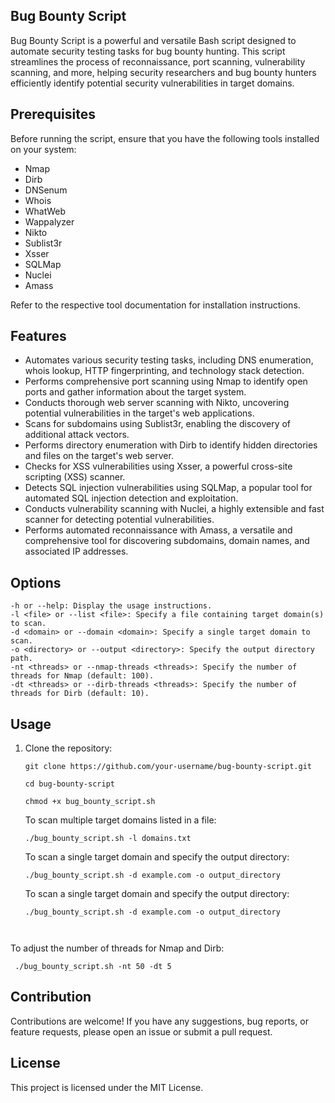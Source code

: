 ## Bug Bounty Script

Bug Bounty Script is a powerful and versatile Bash script designed to automate security testing tasks for bug bounty hunting. This script streamlines the process of reconnaissance, port scanning, vulnerability scanning, and more, helping security researchers and bug bounty hunters efficiently identify potential security vulnerabilities in target domains.


## Prerequisites

Before running the script, ensure that you have the following tools installed on your system:

- Nmap
- Dirb
- DNSenum
- Whois
- WhatWeb
- Wappalyzer
- Nikto
- Sublist3r
- Xsser
- SQLMap
- Nuclei
- Amass

Refer to the respective tool documentation for installation instructions.


## Features

- Automates various security testing tasks, including DNS enumeration, whois lookup, HTTP fingerprinting, and technology stack detection.
- Performs comprehensive port scanning using Nmap to identify open ports and gather information about the target system.
- Conducts thorough web server scanning with Nikto, uncovering potential vulnerabilities in the target's web applications.
- Scans for subdomains using Sublist3r, enabling the discovery of additional attack vectors.
- Performs directory enumeration with Dirb to identify hidden directories and files on the target's web server.
- Checks for XSS vulnerabilities using Xsser, a powerful cross-site scripting (XSS) scanner.
- Detects SQL injection vulnerabilities using SQLMap, a popular tool for automated SQL injection detection and exploitation.
- Conducts vulnerability scanning with Nuclei, a highly extensible and fast scanner for detecting potential vulnerabilities.
- Performs automated reconnaissance with Amass, a versatile and comprehensive tool for discovering subdomains, domain names, and associated IP addresses.

## Options

    -h or --help: Display the usage instructions.
    -l <file> or --list <file>: Specify a file containing target domain(s) to scan.
    -d <domain> or --domain <domain>: Specify a single target domain to scan.
    -o <directory> or --output <directory>: Specify the output directory path.
    -nt <threads> or --nmap-threads <threads>: Specify the number of threads for Nmap (default: 100).
    -dt <threads> or --dirb-threads <threads>: Specify the number of threads for Dirb (default: 10).

## Usage

1. Clone the repository:

   ```shell
   git clone https://github.com/your-username/bug-bounty-script.git
   
   ```
   ```
   cd bug-bounty-script
    ```
    ```
   chmod +x bug_bounty_script.sh
    ```
   
    
    To scan multiple target domains listed in a file:
    ```
   ./bug_bounty_script.sh -l domains.txt
   ```
   To scan a single target domain and specify the output directory:
   ```
   ./bug_bounty_script.sh -d example.com -o output_directory
   ```
   To scan a single target domain and specify the output directory:
   ```
   ./bug_bounty_script.sh -d example.com -o output_directory

 
  To adjust the number of threads for Nmap and Dirb:
  ```
   ./bug_bounty_script.sh -nt 50 -dt 5
 ```
   

## Contribution

Contributions are welcome! If you have any suggestions, bug reports, or feature requests, please open an issue or submit a pull request.

## License

This project is licensed under the MIT License.
